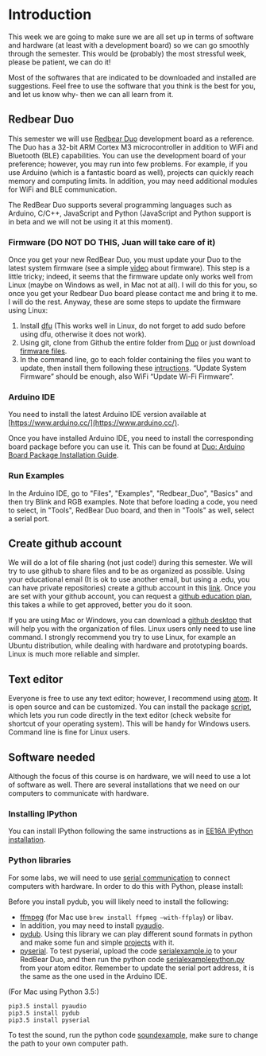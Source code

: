 # Introduction

This week we are going to make sure we are all set up in terms of software and hardware (at least with a development board) so we can go smoothly through the semester. This would be (probably) the most stressful week, please be patient, we can do it!

Most of the softwares that are indicated to be downloaded and installed are suggestions. Feel free to use the software that you think is the best for you, and let us know why- then we can all learn from it.

## Redbear Duo

This semester we will use [Redbear Duo](https://github.com/redbear/Duo) development board as a reference. The Duo has a 32-bit ARM Cortex M3 microcontroller in addition to WiFi and Bluetooth (BLE) capabilities. You can use the development board of your preference; however, you may run into few problems. For example, if you use Arduino (which is a fantastic board as well), projects can quickly reach memory and computing limits. In addition, you may need additional modules for WiFi and BLE communication.  

The RedBear Duo supports several programming languages such as Arduino, C/C++, JavaScript and Python (JavaScript and Python support is in beta and we will not be using it at this moment).

### Firmware (DO NOT DO THIS, Juan will take care of it)

Once you get your new RedBear Duo, you must update your Duo to the latest system firmware (see a simple [video](https://www.youtube.com/watch?v=RnXmkdOco4w) about firmware). This step is a little tricky; indeed, it seems that the firmware update only works well from Linux (maybe on Windows as well, in Mac not at all). I will do this for you, so once you get your Redbear Duo board please contact me and bring it to me. I will do the rest. Anyway, these are some steps to update the firmware using Linux:

1.  Install [dfu](https://github.com/redbear/Duo/blob/master/docs/dfu-util_installation_guide.md) (This works well in Linux, do not forget to add sudo before using dfu, otherwise it does not work).
2.  Using git, clone from Github the entire folder from [Duo](https://github.com/redbear/Duo) or just download [firmware files](https://github.com/redbear/Duo/tree/master/firmware).
3. In the command line, go to each folder containing the files you want to update, then install them following these [intructions](https://github.com/redbear/Duo/blob/master/docs/firmware_deployment_guide.md). “Update System Firmware” should be enough, also WiFi “Update Wi-Fi Firmware”.

### Arduino IDE

You need to install the latest Arduino IDE version available at [https://www.arduino.cc/](https://www.arduino.cc/).

Once you have installed Arduino IDE, you need to install the corresponding board package before you can use it. This can be found at [Duo: Arduino Board Package Installation Guide](https://github.com/redbear/Duo/blob/master/docs/arduino_board_package_installation_guide.md).

### Run Examples

In the Arduino IDE, go to "Files", "Examples", "Redbear_Duo", "Basics" and then try Blink and RGB examples. Note that before loading a code, you need to select, in "Tools", RedBear Duo board, and then in "Tools" as well, select a serial port.

## Create github account

We will do a lot of file sharing (not just code!) during this semester. We will try to use github to share files and to be as organized as possible. Using your educational email (It is ok to use another email, but using a .edu, you can have private repositories) create a github account in this [link](https://github.com/). Once you are set with your github account, you can request a [github education plan](https://education.github.com/), this takes a while to get approved, better you do it soon.

If you are using Mac or Windows, you can download a [github desktop](https://desktop.github.com/) that will help you with the organization of files. Linux users only need to use line command. I strongly recommend you try to use Linux, for example an Ubuntu distribution, while dealing with hardware and prototyping boards. Linux is much more reliable and simpler.

## Text editor

Everyone is free to use any text editor; however, I recommend using [atom](https://atom.io/). It is open source and can be customized. You can install the package [script](https://atom.io/packages/script), which lets you run code directly in the text editor (check website for shortcut of your operating system). This will be handy for Windows users. Command line is fine for Linux users.

## Software needed

Although the focus of this course is on hardware, we will need to use a lot of software as well. There are several installations that we need on our computers to communicate with hardware.

### Installing IPython
You can install IPython following the same instructions as in [EE16A IPython installation](http://inst.eecs.berkeley.edu/~ee16a/fa15/installation.html).

### Python libraries
For some labs, we will need to use [serial communication](https://www.youtube.com/watch?v=JJZOTtwpAjA) to connect computers with hardware. In order to do this with Python, please install:

Before you install pydub, you will likely need to install the following:

+ [ffmpeg](http://www.ffmpeg.org/) (for Mac use `brew install ffpmeg —with-ffplay`) or libav. 
+ In addition, you may need to install [pyaudio](https://people.csail.mit.edu/hubert/pyaudio/).
+ [pydub](https://github.com/jiaaro/pydub). Using this library we can play different sound formats in python and make some fun and simple [projects](https://www.youtube.com/watch?v=dPkmSmyyr30) with it.
+ [pyserial](http://pyserial.readthedocs.io/en/latest/pyserial.html).
To test pyserial, upload the code [serialexample.io](https://github.com/jpduarteeecs/hardwaremakers/blob/master/python-board/serialexample/serialexample.ino) to your RedBear Duo, and then run the python code [serialexamplepython.py](https://github.com/jpduarteeecs/hardwaremakers/blob/master/python-board/serialexamplepython.py) from your atom editor. Remember to update the serial port address, it is the same as the one used in the Arduino IDE.

(For Mac using Python 3.5:)
```
pip3.5 install pyaudio
pip3.5 install pydub
pip3.5 install pyserial
```

To test the sound, run the python code [soundexample](https://github.com/jpduarteeecs/hardwaremakers/blob/master/python-board/sound/soundexample.py), make sure to change the path to your own computer path.
